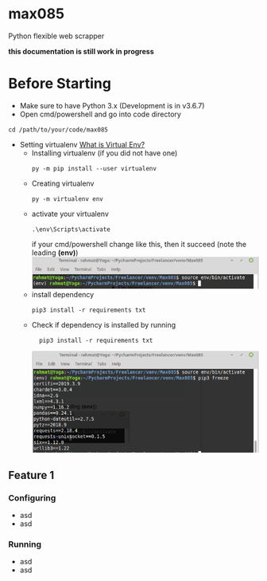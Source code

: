 # max085
Python flexible web scrapper


**this documentation is still work in progress**


# Before Starting
- Make sure to have Python 3.x (Development is in v3.6.7)
- Open cmd/powershell and go into code directory
```
cd /path/to/your/code/max085
```

- Setting virtualenv [What is Virtual Env?](https://packaging.python.org/guides/installing-using-pip-and-virtualenv/)
  - Installing virtualenv (if you did not have one) 
      ```
      py -m pip install --user virtualenv
      ```
  - Creating virtualenv    
    ```
    py -m virtualenv env
    ```
  - activate your virtualenv
    ```
    .\env\Scripts\activate
    ```
    if your cmd/powershell change like this, then it succeed (note the leading **(env)**)
    ![](assets/virtual_env_enter.png)
  - install dependency
    ```
    pip3 install -r requirements txt
    ```
  - Check if dependency is installed by running
      ```
        pip3 install -r requirements txt  
      ```
    ![](assets/pip_freeze.png)

## Feature 1

### Configuring
- asd
- asd

### Running
- asd
- asd